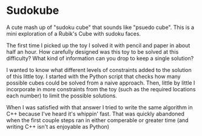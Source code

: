 # Sudokube
A cute mash up of "sudoku cube" that sounds like "psuedo cube". This is a mini exploration of a Rubik's Cube with sudoku faces.

The first time I picked up the toy I solved it with pencil and paper in about half an hour. How carefully designed was this toy to be
solved at this difficulty? What kind of information can you drop to keep a single solution?

I wanted to know what different levels of constraints added to the solution of this little toy. I started with the Python script
that checks how many possible cubes could be solved from a naive approach. Then, little by little I incorporate in more constraints 
from the toy (such as the required locations each number) to limit the possible solutions. 

When I was satisfied with that answer I tried to write the same algorithm in C++ because I've heard it's whippin' fast. That was quickly
abandoned when the first couple steps ran in either comperable or greater time (and writing C++ isn't as enjoyable as Python)
